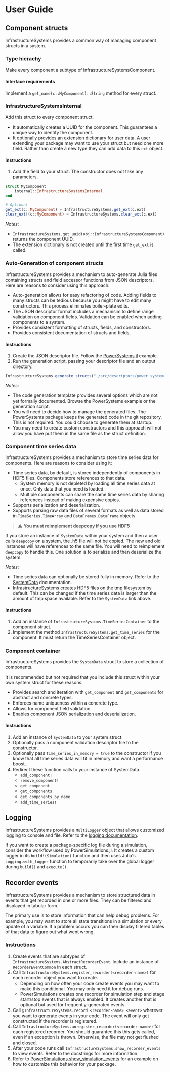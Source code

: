 # User Guide

## Component structs
InfrastructureSystems provides a common way of managing component structs in a
system.

### Type hierachy
Make every component a subtype of InfrastructureSystemsComponent.

#### Interface requirements
Implement a `get_name(c::MyComponent)::String` method for every struct.

### InfrastructureSystemsInternal
Add this struct to every component struct.

- It automatically creates a UUID for the component. This guarantees a unique
  way to identify the component.
- It optionally provides an extension dictionary for user data. A user
  extending your package may want to use your struct but need one more field.
  Rather than create a new type they can add data to this `ext` object.

#### Instructions

1. Add the field to your struct. The constructor does not take any parameters.
```julia
struct MyComponent
    internal::InfrastructureSystemsInternal
end

# Optional
get_ext(c::MyComponent) = InfrastructureSystems.get_ext(c.ext)
clear_ext!(c::MyComponent) = InfrastructureSystems.clear_ext(c.ext)
```

*Notes*:
- `InfrastructureSystems.get_uuid(obj::InfrastructureSystemsComponent)` returns the
  component UUID.
- The extension dictionary is not created until the first time `get_ext` is
  called.

### Auto-Generation of component structs
InfrastructureSystems provides a mechanism to auto-generate Julia files
containing structs and field accessor functions from JSON descriptors. Here are
reasons to consider using this approach:

- Auto-generation allows for easy refactoring of code. Adding fields
  to many structs can be tedious because you might have to edit many
  constructors. This process eliminates boiler-plate edits.
- The JSON descriptor format includes a mechanisim to define range validation
  on component fields. Validation can be enabled when adding components to a
  system.
- Provides consistent formatting of structs, fields, and constructors.
- Provides consistent documentation of structs and fields.

#### Instructions

1. Create the JSON descriptor file. Follow the
   [PowerSystems.jl](https://github.com/NREL-SIIP/PowerSystems.jl/blob/master/src/descriptors/power_system_structs.json)
   example.
2. Run the generation script, passing your descriptor file and an output
   directory.

```julia
InfrastructureSystems.generate_structs("./src/descriptors/power_system_structs.json", "./src/models/generated")
```

*Notes*:
- The code generation template provides several options which are not yet
  formally documented. Browse the PowerSystems example or the generation script.
- You will need to decide how to manage the generated files. The PowerSystems
  package keeps the generated code in the git repository. This is not required.
  You could choose to generate them at startup.
- You may need to create custom constructors and this approach will not allow
  you have put them in the same file as the struct definition.

### Component time series data
InfrastructureSystems provides a mechanism to store time series data for
components. Here are reasons to consider using it:

- Time series data, by default, is stored independently of components in HDF5
  files. Components store references to that data.
  - System memory is not depleted by loading all time series data at once. Only
    data that you need is loaded.
  - Multiple components can share the same time series data by sharing
    references instead of making expensive copies.
- Supports serialization and deserialization.
- Supports parsing raw data files of several formats as well as data stored in
  `TimeSeries.TimeArray` and `DataFrames.DataFrame` objects.

> :warning: **You must reimplement deepcopy if you use HDF5**

If you store an instance of `SystemData` within your system and then a user
calls `deepcopy` on a system, the .h5 file will not be copied. The new and
old instances will have references to the same file. You will need to
reimplement `deepcopy` to handle this. One solution is to serialize and then
deserialize the system.

*Notes*:
- Time series data can optionally be stored fully in memory. Refer to the
[SystemData](https://nrel-siip.github.io/InfrastructureSystems.jl/latest/api/InfrastructureSystems/#InfrastructureSystems.SystemData-Tuple{AbstractString})
documentation.
- InfrastructureSystems creates HDF5 files on the tmp filesystem by default.
  This can be changed if the time series data is larger than the amount of
  tmp space available. Refer to the `SystemData` link above.

#### Instructions

1. Add an instance of `InfrastructureSystems.TimeSeriesContainer` to the component struct.
2. Implement the method `InfrastructureSystems.get_time_series` for the
   component. It must return the TimeSeriesContainer object.

### Component container
InfrastructureSystems provides the `SystemData` struct to store a collection of
components.

It is recommended but not required that you include this struct within your own
  system struct for these reasons:

- Provides search and iteration with `get_component` and `get_components` for
  abstract and concrete types.
- Enforces name uniqueness within a concrete type.
- Allows for component field validation.
- Enables component JSON serialization and deserialization.

#### Instructions

1. Add an instance of `SystemData` to your system struct.
2. Optionally pass a component validation descriptor file to the constructor.
3. Optionally pass `time_series_in_memory = true` to the constructor if you
   know that all time series data will fit in memory and want a performance
   boost.
4. Redirect these function calls to your instance of SystemData.
   * `add_component!`
   * `remove_component!`
   * `get_component`
   * `get_components`
   * `get_components_by_name`
   * `add_time_series!`


## Logging
InfrastructureSystems provides a `MultiLogger` object that allows customized
logging to console and file. Refer to the [logging
documentation](./logging.md).

If you want to create a package-specific log file during a simulation, consider
the workflow used by PowerSimulations.jl. It creates a custom logger in its
`build!(Simulation)` function and then uses Julia's `Logging.with_logger`
function to temporarily take over the global logger during `build()` and
`execute()`.

## Recorder events
InfrastructureSystems provides a mechanism to store structured data in events
that get recorded in one or more files. They can be filtered and displayed in
tabular form.

The primary use is to store information that can help debug problems.  For
example, you may want to store all state transitions in a simulation or every
update of a variable.  If a problem occurs you can then display filtered tables
of that data to figure out what went wrong.

### Instructions
1. Create events that are subtypes of
   `InfrastructureSystems.AbstractRecorderEvent`. Include an instance of
   `RecorderEventCommon` in each struct.
2. Call `InfrastructureSystems.register_recorder(<recorder-name>)` for
   each recorder object you want to create.
   - Depending on how often your code create events you may want to make this
     conditional. You may only need it for debug runs.
   - PowerSimulations creates one recorder for simulation step and stage
     start/stop events that is always enabled. It creates another that is
     optional but used for frequently-generated events.
3. Call `@InfrastructureSystems.record <recorder-name> <event>` wherever you
   want to generate events in your code. The event will only get constructed if
   the recorder is registered.
4. Call `InfrastructureSystems.unregister_recorder(<recorder-name>)` for each
   registered recorder. You should guarantee this this gets called, even if an
   exception is thrown.  Otherwise, the file may not get flushed and closed.
5. After your code runs call `InfrastructureSystems.show_recorder_events` to
   view events.  Refer to the docstrings for more information.
6. Refer to
   [PowerSimulations.show_simulation_events](https://nrel-siip.github.io/PowerSimulations.jl/latest/api/PowerSimulations/#PowerSimulations.show_simulation_events-Union{Tuple{T},%20Tuple{Type{T},AbstractString},%20Tuple{Type{T},AbstractString,Union{Nothing,%20Function}}}%20where%20T%3C:InfrastructureSystems.AbstractRecorderEvent)
   for an example on how to customize this behavior for your package.
